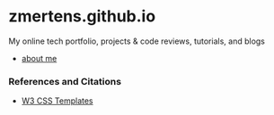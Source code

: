 # zmertens.github.io

My online tech portfolio, projects & code reviews, tutorials, and blogs

 - [about me](zmertens.github.io/#about)

### References and Citations

 - [W3 CSS Templates](https://www.w3schools.com/w3css/w3css_templates.asp)